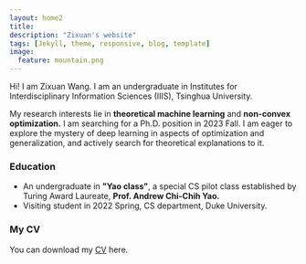 ```yaml
---
layout: home2
title: 
description: "Zixuan's website"
tags: [Jekyll, theme, responsive, blog, template]
image:
  feature: mountain.png
---
```


Hi! I am Zixuan Wang.  I am an undergraduate in Institutes for Interdisciplinary Information Sciences (IIIS), Tsinghua University.

My research interests lie in **theoretical machine learning** and **non-convex optimization.** I am searching for a Ph.D. position in 2023 Fall. I am eager to explore the mystery of deep learning in aspects of optimization and generalization, and actively search for theoretical explanations to it.

### Education

- An undergraduate in **"Yao class"**, a special CS pilot class established by Turing Award Laureate, **Prof. Andrew Chi-Chih Yao.**
- Visiting student in 2022 Spring, CS department, Duke University.

### My CV

You can download my <a href="https://drive.google.com/file/d/1JVimZzK3Q_BApzcfQv63rKYJb-VkL8kn/view?usp=sharing">CV</a> here.



